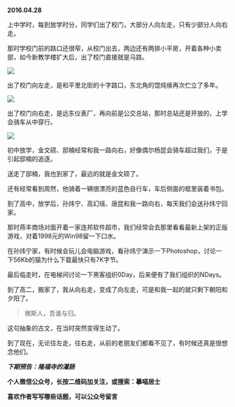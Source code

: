 
          
            
**2016.04.28**

上中学时，每到放学时分，同学们出了校门，大部分人向左走，只有少部分人向右走。

那时学校门前的路口还很窄，从校门出去，两边还有两排小平房，开着各种小卖部，如今新教学楼扩大后，出了校门直接就是马路。



![](//upload-images.jianshu.io/upload_images/51001-8fd50fc827c59636.JPG)




出了校门向左走，是和平里北街的十字路口，东北角的馄炖侯再次伫立了多年。



![](//upload-images.jianshu.io/upload_images/51001-e845684b3ff910e0.JPG)




出了校门向右走，是远东仪表厂，再向前是公交总站，那时总站还是开放的，上学会骑车从中穿行。



![](//upload-images.jianshu.io/upload_images/51001-2ad2f269a22a3174.JPG)




初中放学，金文硕、邸楠经常和我一路向右，好像偶尔杨昆会骑车超过我们，于是引起邸楠的追逐。

送走了邸楠，我也到家了，最远的就是金文硕了。

还有经常看到周然，他骑着一辆很漂亮的蓝色自行车，车后侧面的框里装着书包。

到了高中，放学后，孙炜宁、高幻瑶、唐昆和我一路向右，每天我们会送孙炜宁回家。

那时燕丰商场对面开着一家连邦软件超市，我们经常会去那里看看最新上架的正版游戏，对着1998元的Win98留一下口水。

在孙炜宁家，有时候会玩儿会电脑游戏，看孙炜宁演示一下Photoshop，讨论一下56Kb的猫为什么下载最快只有7K字节。

最后临走时，在电梯间讨论一下黑客组织0Day，后来便有了我们组织的NDays。

到了高二，搬家了，我从向右走，变成了向左走，可是和我一起的就只剩下朝阳和夕阳了。
>微斯人，吾谁与归。



这句抽象的古文，在当时突然变得生动了。

到了现在，无论往左走，往右走，从前的老朋友们都看不见了，有时候还真是很想念他们。


***下期预告：隆福寺的灌肠***


**个人微信公众号，长按二维码加关注，或搜索：摹喵居士**

**喜欢作者写写哪些话题，可以公众号留言**




          
        